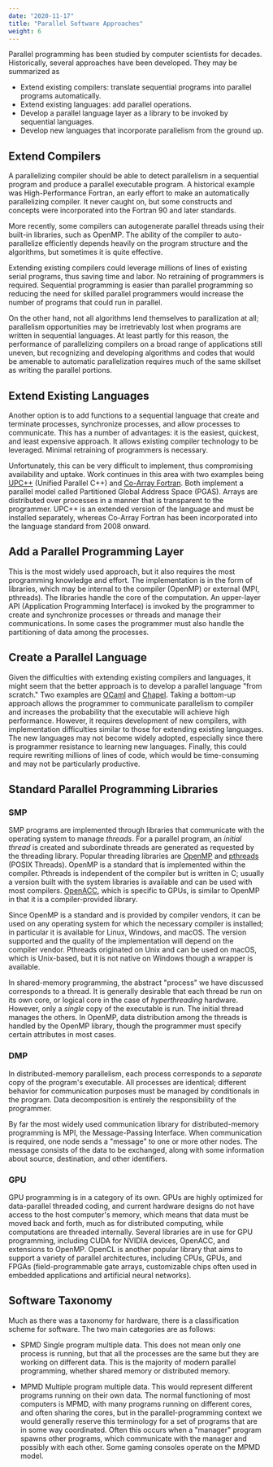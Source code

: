 ```yaml
---
date: "2020-11-17"
title: "Parallel Software Approaches"
weight: 6
---
```


Parallel programming has been studied by computer scientists for decades. Historically, several approaches have been developed.  They may be summarized as
- Extend existing compilers: translate sequential programs into parallel programs automatically.
- Extend existing languages: add parallel operations.
- Develop a parallel language layer as a library to be invoked by sequential languages.
- Develop new languages that incorporate parallelism from the ground up.

## Extend Compilers

A parallelizing compiler should be able to detect parallelism in a sequential program and produce a parallel executable program. A historical example was 
High\-Performance Fortran, an early effort to make an automatically parallelizing compiler. It never caught on, but some constructs and concepts were incorporated into the Fortran 90 and later standards.

More recently, some compilers can autogenerate parallel threads using their built-in libraries, such as OpenMP.  The ability of the compiler to auto-parallelize efficiently depends heavily on the program structure and the algorithms, but sometimes it is quite effective.

Extending existing compilers could leverage millions of lines of existing serial programs, thus saving time and labor.  No retraining of programmers is required. Sequential programming is easier than parallel programming so reducing the need for skilled parallel programmers would increase the number of programs that could run in parallel.

On the other hand, not all algorithms lend themselves to parallization at all; parallelism opportunities may be irretrievably lost when programs are written in sequential languages.  At least partly for this reason, the performance of parallelizing compilers on a broad range of applications still uneven, but recognizing and developing algorithms and codes that would be amenable to automatic parallelization requires much of the same skillset as writing the parallel portions.

## Extend Existing Languages

Another option is to add functions to a sequential language that create and terminate processes, synchronize processes, and allow processes to communicate.
This has a number of advantages: it is the easiest, quickest, and least expensive
approach. It allows existing compiler technology to be leveraged. Minimal retraining of programmers is necessary.

Unfortunately, this can be very difficult to implement, thus compromising availability and uptake.  Work continues in this area with two examples being [UPC++](https://upcxx.lbl.gov/docs/html/guide.html) (Unified Parallel C++) and [Co-Array Fortran](https://docs.nersc.gov/development/programming-models/coarrays/).  Both implement a parallel model called Partitioned Global Address Space (PGAS).  Arrays are distributed over processes in a manner that is transparent to the programmer.  UPC++ is an extended version of the language and must be installed separately, whereas Co-Array Fortran has been incorporated into the language standard from 2008 onward.

## Add a Parallel Programming Layer

This is the most widely used approach, but it also requires the most programming knowledge and effort.  The implementation is in the form of libraries, which may be internal to the compiler (OpenMP) or external (MPI, pthreads). The libraries handle the core of the computation.  An upper-layer API (Application Programming Interface) is invoked by the programmer to create and synchronize processes or threads and manage their communications.  In some cases the programmer must also handle the partitioning of data among the processes.

## Create a Parallel Language

Given the difficulties with extending existing compilers and languages, it might seem that the better approach is to develop a parallel language "from scratch."
Two examples are [OCaml](https://ocaml.org/) and [Chapel](https://chapel-lang.org/).  Taking a bottom-up approach allows the programmer to communicate parallelism to compiler and increases the probability that the executable will achieve high performance.  However, it requires development of new compilers, with implementation difficulties similar to those for extending existing languages.  The new languages may not become widely adopted, especially since there is programmer resistance to learning new languages.  Finally, this could require rewriting millions of lines of code, which would be time-consuming and may not be particularly productive.

## Standard Parallel Programming Libraries

### SMP

SMP programs are implemented through libraries that communicate with the operating system to manage _threads_.
For a parallel program, an _initial thread_ is created and subordinate threads
are generated as requested by the threading library.
Popular threading libraries are [OpenMP](https://www.openmp.org/) and [pthreads](https://en.wikipedia.org/wiki/Pthreads) (POSIX Threads).  OpenMP is a standard
that is implemented within the compiler. Pthreads is independent
of the compiler but is written in C; usually a version built with the
system libraries is available and can be used with most compilers.
[OpenACC](https://www.openacc.org/), which is specific to GPUs, is similar to OpenMP in that it is
a compiler-provided library.

Since OpenMP is a standard and is provided by compiler vendors, it can
be used on any operating system for which the necessary compiler is installed; in particular it is available for Linux, Windows, and macOS.  The version supported
and the quality of the implementation will depend on the compiler vendor.
Pthreads originated on Unix and can be used on macOS, which is Unix-based, but it is not
native on Windows though a wrapper is available.

In shared-memory programming, the abstract "process" we have discussed
corresponds to a thread.  It is generally desirable that each thread be
run on its own core, or logical core in the case of _hyperthreading_ hardware.
However, only a _single_ copy of the executable is run.  The initial thread
manages the others.  In OpenMP, data distribution among the threads is handled by
the OpenMP library, though the programmer must specify certain attributes in
most cases.

### DMP

In distributed-memory parallelism, each process corresponds to a _separate_
copy of the program's executable.  All processes are identical; different
behavior for communication purposes must be managed by conditionals in the
program.  Data decomposition is entirely the responsibility of the programmer.

By far the most widely used communication library for distributed-memory programming is MPI, the Message-Passing Interface.  When communication is required, one node sends a "message" to one or more other nodes.  The message consists of
the data to be exchanged, along with some information about source,
destination, and other identifiers.

### GPU

GPU programming is in a category of its own. GPUs are highly optimized for data-parallel threaded coding, and current hardware designs do not have access to the host computer's memory, which means that data must be moved back and forth, much as for distributed computing, while computations are threaded internally.  Several libraries are in use for GPU programming, including CUDA for NVIDIA devices, OpenACC, and extensions to
OpenMP.  OpenCL is another popular library that aims to support a variety
of parallel architectures, including CPUs, GPUs, and FPGAs (field-programmable
gate arrays, customizable chips often used in embedded applications and artificial neural networks).

## Software Taxonomy

Much as there was a taxonomy for hardware, there is a classification scheme for software.  The two main categories are as follows:

- SPMD
    Single program multiple data.  This does not mean only one process is running, but that all the processes are the same but they are working on different data.  This is the majority of modern parallel programming, whether shared memory or distributed memory.

- MPMD
    Multiple program multiple data.  This would represent different programs running on their own data.  The normal functioning of most computers is MPMD, with many programs running on different cores, and often sharing the cores, but in the parallel-programming context we would generally reserve this terminology for a set of programs that are in some way coordinated.  Often this occurs when a "manager" program spawns other programs, which communicate with the manager and possibly with each other.  Some gaming consoles operate on the MPMD model.
